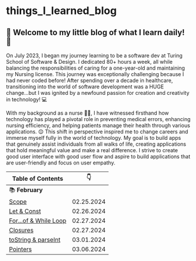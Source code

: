 # things_I_learned_blog

 ##   📑 Welcome to my little blog of what I learn daily! 📑 

On July 2023, I began my journey learning to be a software dev at Turing School of Software & Design. I dedicated 80+ hours a week, all while balancing the responsibilities of caring for a one-year-old and maintaining my Nursing license. This journey was exceptionally challenging because I had never coded before! After spending over a decade in healthcare, transitioning into the world of software development was a HUGE change...but I was ignited by a newfound passion for creation and creativity in technology! 💻

With my background as a nurse 💉💊, I have witnessed firsthand how technology has played a pivotal role in preventing medical errors, enhancing nursing efficiency, and helping patients manage their health through various applications. 😌 This shift in perspective inspired me to change careers and immerse myself fully in the world of technology. My goal is to build apps that genuinely assist individuals from all walks of life, creating applications that hold meaningful value and make a real difference. I strive to create good user interface with good user flow and aspire to build applications that are user-friendly and focus on user empathy. 

| Table of Contents | :point_down: |
| -------- | -------- |
| :books: **February** | |
| [Scope](JavaScriptConcepts/Concepts/Scope.md) | 02.25.2024 |
| [Let & Const](JavaScriptConcepts/Concepts/LetAndConst.md) | 02.26.2024 |
| [For...of & While Loop](JavaScriptConcepts/LeetCodeMethods/ForOf&WhileLoop.md) | 02.27.2024 |
| [Closures](JavaScriptConcepts/Concepts/Closures.md) | 02.27.2024 |
| [toString & parseInt](JavaScriptConcepts/LeetCodeMethods/Closures.md) | 03.01.2024 |
| [Pointers](JavaScriptConcepts/LeetCodeMethods/Pointers.md) | 03.06.2024 |

